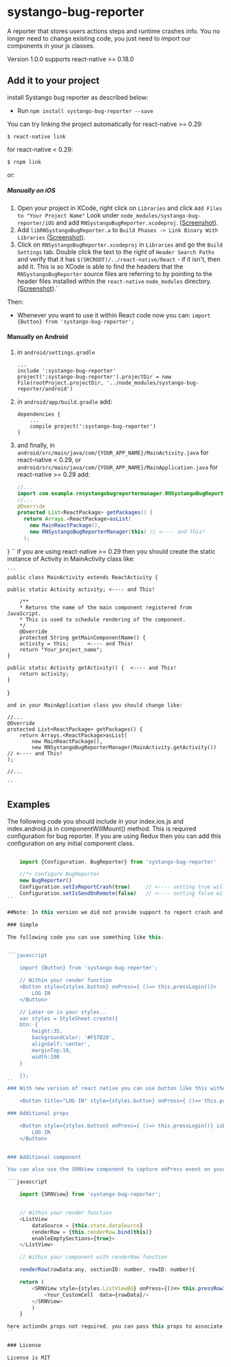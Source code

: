 # systango-bug-reporter

A reporter that stores users actions steps and runtime crashes info. You no longer need to change existing code, you just need to import our components in your js classes.

Version 1.0.0 supports react-native >= 0.18.0

## Add it to your project


install Systango bug reporter as described below:

- Run `npm install systango-bug-reporter --save`


You can try linking the project automatically for react-native >= 0.29:

`$ react-native link`

for react-native < 0.29:

`$ rnpm link`

or:

##### Manually on iOS

1. Open your project in XCode, right click on `Libraries` and click `Add
   Files to "Your Project Name"` Look under `node_modules/systango-bug-reporter/iOS` and add `RNSystangoBugReporter.xcodeproj`.  [(Screenshot)]().
2. Add `libRNSystangoBugReporter.a` to `Build Phases -> Link Binary With Libraries`
   [(Screenshot)]().
3. Click on `RNSystangoBugReporter.xcodeproj` in `Libraries` and go the `Build
   Settings` tab. Double click the text to the right of `Header Search
   Paths` and verify that it has `$(SRCROOT)/../react-native/React` - if it
   isn't, then add it. This is so XCode is able to find the headers that
   the `RNSystangoBugReporter` source files are referring to by pointing to the
   header files installed within the `react-native` `node_modules`
   directory. [(Screenshot)]().`

Then:


- Whenever you want to use it within React code now you can:
`import {Button} from 'systango-bug-reporter';`



#### Manually on Android

1. in `android/settings.gradle`
   ```
   ...
   include ':systango-bug-reporter'
   project(':systango-bug-reporter').projectDir = new File(rootProject.projectDir, '../node_modules/systango-bug-reporter/android')
   ```

2. in `android/app/build.gradle` add:
   ```
   dependencies {
       ...
       compile project(':systango-bug-reporter')
   }
   ```

3. and finally, in `android/src/main/java/com/{YOUR_APP_NAME}/MainActivity.java` for react-native < 0.29,
   or `android/src/main/java/com/{YOUR_APP_NAME}/MainApplication.java` for react-native >= 0.29 add:
   ```java
   //...
   import com.example.rnsystangobugreportermanager.RNSystangoBugReporterManager; // <--- This!
   //...
   @Override
   protected List<ReactPackage> getPackages() {
     return Arrays.<ReactPackage>asList(
       new MainReactPackage(),
       new RNSystangoBugReporterManager(this) // <---- and This!
     );
}
   ``
 if you are using react-native >= 0.29 then you should create the static instance of Activity in MainActivity class like:

    ```
    public class MainActivity extends ReactActivity {

    public static Activity activity; <---- and This!

        /**
        * Returns the name of the main component registered from JavaScript.
        * This is used to schedule rendering of the component.
        */
        @Override
        protected String getMainComponentName() {
        activity = this;      <---- and This!
        return "Your_project_name";
    }

    public static Activity getActivity() {  <---- and This!
        return activity;
    }
  }

    and in your MainApplication class you should change like:

    //...
    @Override
    protected List<ReactPackage> getPackages() {
        return Arrays.<ReactPackage>asList(
            new MainReactPackage(),
            new RNSystangoBugReporterManager(MainActivity.getActivity()) // <---- and This!
    );

    //...

    ``

## Examples

The following code you should include in your index.ios.js and index.android.js in componentWillMount() method. This is required configuration for bug reporter. If you are using Redux then you can add this configuration on any initial component class.

```javascript

    import {Configuration, BugReporter} from 'systango-bug-reporter'

    //*> Configure BugReporter
    new BugReporter()
    Configuration.setIsReportCrash(true)     // <---- setting true will report users actions and steps
    Configuration.setIsSendOnRemote(false)   // <---- setting false will store information on local you can see the example project 
``

##Note: In this version we did not provide support to report crash and user actions on remote

### Simple

The following code you can use something like this:


```javascript

    import {Button} from 'systango-bug-reporter';

    // Within your render function
    <Button style={styles.button} onPress={ ()=> this.pressLogin()}>
        LOG IN
    </Button>

    // Later on in your styles..
    var styles = StyleSheet.create({
    btn: {
        height:35,
        backgroundColor: '#F57B20',
        alignSelf:'center',
        marginTop:10,
        width:100
    }

    });
``
### With new version of react native you can use button like this without any existing code changes

    <Button title="LOG IN" style={styles.button} onPress={ ()=> this.pressLogin()} />

### Additional props

    <Button style={styles.button} onPress={ ()=> this.pressLogin()} isBorder={false}>
        LOG IN
    </Button>


### Additional component

You can also use the SRNView component to capture onPress event on your custom cell of ListView like following code:

```javascript

    import {SRNView} from 'systango-bug-reporter';


    // Within your render function
    <ListView
        dataSource = {this.state.dataSource}
        renderRow = {this.renderRow.bind(this)}
        enableEmptySections={true}>
    </ListView>

    // Within your component with renderRow function

    renderRow(rowData:any, sectionID: number, rowID: number){

    return (
        <SRNView style={styles.ListViewBG} onPress={()=> this.pressRowItem(rowData, sectionID, rowID)}  actionOn={rowData.anyKey}>
            <Your_CustomCell  data={rowData}/>
        </SRNView>
        )
    }

here actionOn props not required, you can pass this props to associate extra info about your cell. Also you can use the following component TouchableOpacity, TouchableNativeFeedback and TouchableHighlight
``

### License

License is MIT
